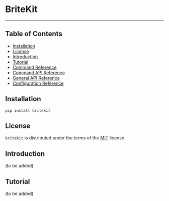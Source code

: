 # BriteKit

-----

## Table of Contents

- [Installation](#installation)
- [License](#license)
- [Introduction](#introduction)
- [Tutorial](#tutorial)
- [Command Reference](command-reference.md)
- [Command API Reference](command-api-reference.md)
- [General API Reference](api-reference.md)
- [Configuration Reference](config-reference.md)

## Installation

```console
pip install britekit
```

## License

`britekit` is distributed under the terms of the [MIT](https://spdx.org/licenses/MIT.html) license.

## Introduction
(to be added)

## Tutorial
(to be added)

